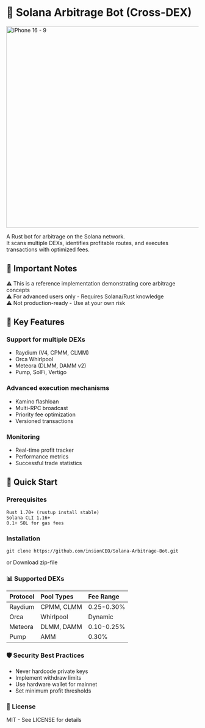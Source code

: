 # 🔄 Solana Arbitrage Bot (Cross-DEX)
<img width="1400" height="528" alt="iPhone 16 - 9" src="https://github.com/user-attachments/assets/341063ca-d8d0-4a03-99db-62438d42caa1" />


A Rust bot for arbitrage on the Solana network.  
It scans multiple DEXs, identifies profitable routes, and executes transactions with optimized fees.

## 📌 Important Notes
⚠️ This is a reference implementation demonstrating core arbitrage concepts  
⚠️ For advanced users only - Requires Solana/Rust knowledge  
⚠️ Not production-ready - Use at your own risk

## 🌟 Key Features

### Support for multiple DEXs  
  * Raydium (V4, CPMM, CLMM)  
  * Orca Whirlpool  
  * Meteora (DLMM, DAMM v2)  
  * Pump, SolFi, Vertigo  

### Advanced execution mechanisms  
  * Kamino flashloan  
  * Multi-RPC broadcast  
  * Priority fee optimization  
  * Versioned transactions  
  
### Monitoring  
  * Real-time profit tracker  
  * Performance metrics  
  * Successful trade statistics  

## 🚀 Quick Start

### Prerequisites
    Rust 1.70+ (rustup install stable)
    Solana CLI 1.16+
    0.1+ SOL for gas fees

### Installation
    git clone https://github.com/insionCEO/Solana-Arbitrage-Bot.git
  or Download zip-file

### 📊 Supported DEXs
| Protocol | Pool Types | Fee Range |
|:----------|:---------|:---------|
|   Raydium   |   CPMM, CLMM   |   0.25-0.30%   |
|   Orca   |   Whirlpool   |   Dynamic   |
|   Meteora   |   DLMM, DAMM   |   0.10-0.25%   |
|   Pump   |   AMM   |   0.30%   |

### 🛡 Security Best Practices

  * Never hardcode private keys
  * Implement withdraw limits
  * Use hardware wallet for mainnet
  * Set minimum profit thresholds

### 📜 License
  MIT - See LICENSE for details
